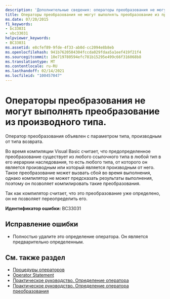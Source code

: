 ```yaml
---
description: 'Дополнительные сведения: операторы преобразования не могут быть преобразованы из производного типа'
title: Операторы преобразования не могут выполнять преобразование из производного типа.
ms.date: 07/20/2015
f1_keywords:
- bc33031
- vbc33031
helpviewer_keywords:
- BC33031
ms.assetid: e8cfef89-9fde-4f33-ab0d-cc2094e8b8eb
ms.openlocfilehash: 941b7620504304fccda029fdaa5a1eef419f21f4
ms.sourcegitcommit: 10e719780594efc781b15295e499c66f316068b8
ms.translationtype: MT
ms.contentlocale: ru-RU
ms.lasthandoff: 02/14/2021
ms.locfileid: "100457047"
---
```

# <a name="conversion-operators-cannot-convert-from-a-derived-type"></a>Операторы преобразования не могут выполнять преобразование из производного типа.

Оператор преобразования объявлен с параметром типа, производным от типа возврата.  
  
 Во время компиляции Visual Basic считает, что предопределенное преобразование существует из любого ссылочного типа в любой тип в его иерархии наследования, то есть любого типа, от которого он является производным или который является производным от него. Такое преобразование может вызвать сбой во время выполнения, однако компилятор не может предсказать результаты выполнения, поэтому он позволяет компилировать такие преобразования.  
  
 Так как компилятор считает, что это преобразование уже определено, он не позволяет переопределить его.  
  
 **Идентификатор ошибки:** BC33031  
  
## <a name="to-correct-this-error"></a>Исправление ошибки  
  
- Полностью удалите это определение оператора. Он является предварительно определенным.  
  
## <a name="see-also"></a>См. также раздел

- [Процедуры операторов](../programming-guide/language-features/procedures/operator-procedures.md)
- [Operator Statement](../language-reference/statements/operator-statement.md)
- [Практическое руководство. Определение оператора](../programming-guide/language-features/procedures/how-to-define-an-operator.md)
- [Практическое руководство. Определение оператора преобразования](../programming-guide/language-features/procedures/how-to-define-a-conversion-operator.md)
